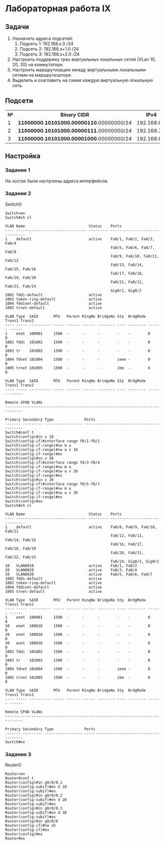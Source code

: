 # Лабораторная работа IX

## Задачи

1. Назначить адреса подсетей:
   1. Подсеть 1: 192.168.x.0 /24
   2. Подсеть 2: 192.168.x+1.0 /24
   3. Подсеть 3: 192.168.x+2.0 /24
2. Настроить поддержку трех виртуальных локальных сетей (VLan 10, 20, 30) на коммутаторе.
3. Настроить маршрутизацию между виртуальными локальными сетями на маршрутизаторе.
4. Выделить и озаглавить на схеме каждую виртуальную локальную сеть.

## Подсети
<table>
	<tr>
		<th>№</th>
		<th>Binary CIDR</th>
		<th>IPv4</th>
		<th>Mask</th>
	</tr>
	<tr>
		<td>1</td>
		<td><b>11000000.10101000.00000110</b>.00000000/24</td>
		<td>192.168.6.0</td>
		<td>255.255.255.0</td>
	</tr>
	<tr>
		<td>2</td>
		<td><b>11000000.10101000.00000111</b>.00000000/24</td>
		<td>192.168.7.0</td>
		<td>255.255.255.0</td>
	</tr>
	<tr>
		<td>3</td>
		<td><b>11000000.10101000.00001000</b>.00000000/24</td>
		<td>192.168.8.0</td>
		<td>255.255.255.0</td>
	</tr>
</table>

## Настройка

### Задание 1

На хостах были настроены адреса интерфейсов.

### Задание 2

Switch0
```
Switch>en
Switch#sh vl

VLAN Name                             Status    Ports
---- -------------------------------- --------- -------------------------------
1    default                          active    Fa0/1, Fa0/2, Fa0/3, Fa0/4
                                                Fa0/5, Fa0/6, Fa0/7, Fa0/8
                                                Fa0/9, Fa0/10, Fa0/11, Fa0/12
                                                Fa0/13, Fa0/14, Fa0/15, Fa0/16
                                                Fa0/17, Fa0/18, Fa0/19, Fa0/20
                                                Fa0/21, Fa0/22, Fa0/23, Fa0/24
                                                Gig0/1, Gig0/2
1002 fddi-default                     active
1003 token-ring-default               active
1004 fddinet-default                  active
1005 trnet-default                    active

VLAN Type  SAID       MTU   Parent RingNo BridgeNo Stp  BrdgMode Trans1 Trans2
---- ----- ---------- ----- ------ ------ -------- ---- -------- ------ ------
1    enet  100001     1500  -      -      -        -    -        0      0
1002 fddi  101002     1500  -      -      -        -    -        0      0
1003 tr    101003     1500  -      -      -        -    -        0      0
1004 fdnet 101004     1500  -      -      -        ieee -        0      0
1005 trnet 101005     1500  -      -      -        ibm  -        0      0

VLAN Type  SAID       MTU   Parent RingNo BridgeNo Stp  BrdgMode Trans1 Trans2
---- ----- ---------- ----- ------ ------ -------- ---- -------- ------ ------

Remote SPAN VLANs
------------------------------------------------------------------------------

Primary Secondary Type              Ports
------- --------- ----------------- ------------------------------------------
Switch#conf t
Switch(config)#in v 10
Switch(config-if)#interface range f0/1-f0/2
Switch(config-if-range)#sw m a
Switch(config-if-range)#sw a v 10
Switch(config-if-range)#ex
Switch(config)#in v 20
Switch(config-if)#interface range f0/3-f0/4
Switch(config-if-range)#sw m a
Switch(config-if-range)#sw a v 20
Switch(config-if-range)#ex
Switch(config)#in v 30
Switch(config-if)#interface range f0/5-f0/7
Switch(config-if-range)#sw m a
Switch(config-if-range)#sw a v 30
Switch(config-if-range)#ex
Switch(config)#ex
Switch#sh vl

VLAN Name                             Status    Ports
---- -------------------------------- --------- -------------------------------
1    default                          active    Fa0/8, Fa0/9, Fa0/10, Fa0/11
                                                Fa0/12, Fa0/13, Fa0/14, Fa0/15
                                                Fa0/16, Fa0/17, Fa0/18, Fa0/19
                                                Fa0/20, Fa0/21, Fa0/22, Fa0/23
                                                Fa0/24, Gig0/1, Gig0/2
10   VLAN0010                         active    Fa0/1, Fa0/2
20   VLAN0020                         active    Fa0/3, Fa0/4
30   VLAN0030                         active    Fa0/5, Fa0/6, Fa0/7
1002 fddi-default                     active
1003 token-ring-default               active
1004 fddinet-default                  active
1005 trnet-default                    active

VLAN Type  SAID       MTU   Parent RingNo BridgeNo Stp  BrdgMode Trans1 Trans2
---- ----- ---------- ----- ------ ------ -------- ---- -------- ------ ------
1    enet  100001     1500  -      -      -        -    -        0      0
10   enet  100010     1500  -      -      -        -    -        0      0
20   enet  100020     1500  -      -      -        -    -        0      0
30   enet  100030     1500  -      -      -        -    -        0      0
1002 fddi  101002     1500  -      -      -        -    -        0      0
1003 tr    101003     1500  -      -      -        -    -        0      0
1004 fdnet 101004     1500  -      -      -        ieee -        0      0
1005 trnet 101005     1500  -      -      -        ibm  -        0      0

VLAN Type  SAID       MTU   Parent RingNo BridgeNo Stp  BrdgMode Trans1 Trans2
---- ----- ---------- ----- ------ ------ -------- ---- -------- ------ ------

Remote SPAN VLANs
------------------------------------------------------------------------------

Primary Secondary Type              Ports
------- --------- ----------------- ------------------------------------------
Switch#ex
```

### Задание 3

Router0
```
Router>en
Router#conf t
Router(config)#in g0/0/0.1
Router(config-subif)#en d 10
Router(config-subif)#ex
Router(config)#in g0/0/0.2
Router(config-subif)#en d 20
Router(config-subif)#ex
Router(config)#in g0/0/0.3
Router(config-subif)#en d 30
Router(config-subif)#ex
Router(config)#in g0/0/0
Router(config-if)#no sh
Router(config-if)#ex
Router(config)#ex
Router#ex
```
